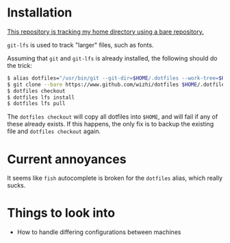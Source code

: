 # Installation

[This repository is tracking my home directory using a bare repository.][tracking]

`git-lfs` is used to track "larger" files, such as fonts.

Assuming that `git` and `git-lfs` is already installed, the following should do the trick:

```bash
$ alias dotfiles="/usr/bin/git --git-dir=$HOME/.dotfiles --work-tree=$HOME" 
$ git clone --bare https://www.github.com/wizhi/dotfiles $HOME/.dotfiles
$ dotfiles checkout
$ dotfiles lfs install
$ dotfiles lfs pull
```

The `dotfiles checkout` will copy all dotfiles into `$HOME`, and will fail if any of these already exists.
If this happens, the only fix is to backup the existing file and `dotfiles checkout` again.

# Current annoyances

It seems like `fish` autocomplete is broken for the `dotfiles` alias, which really sucks.

# Things to look into

* How to handle differing configurations between machines

[tracking]: https://harfangk.github.io/2016/09/18/manage-dotfiles-with-a-git-bare-repository.html
